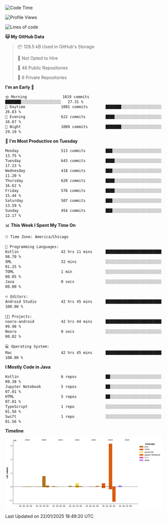 <!--START_SECTION:waka-->
![Code Time](http://img.shields.io/badge/Code%20Time-866%20hrs%201%20min-blue)

![Profile Views](http://img.shields.io/badge/Profile%20Views-20-blue)

![Lines of code](https://img.shields.io/badge/From%20Hello%20World%20I%27ve%20Written-4.9%20million%20lines%20of%20code-blue)

**🐱 My GitHub Data** 

> 📦 128.5 kB Used in GitHub's Storage 
 > 
> 🚫 Not Opted to Hire
 > 
> 📜 46 Public Repositories 
 > 
> 🔑 6 Private Repositories 
 > 
**I'm an Early 🐤** 

```text
🌞 Morning                1019 commits        ███████░░░░░░░░░░░░░░░░░░   27.31 % 
🌆 Daytime                1001 commits        ███████░░░░░░░░░░░░░░░░░░   26.83 % 
🌃 Evening                622 commits         ████░░░░░░░░░░░░░░░░░░░░░   16.67 % 
🌙 Night                  1089 commits        ███████░░░░░░░░░░░░░░░░░░   29.19 % 
```
📅 **I'm Most Productive on Tuesday** 

```text
Monday                   513 commits         ███░░░░░░░░░░░░░░░░░░░░░░   13.75 % 
Tuesday                  643 commits         ████░░░░░░░░░░░░░░░░░░░░░   17.23 % 
Wednesday                418 commits         ███░░░░░░░░░░░░░░░░░░░░░░   11.20 % 
Thursday                 620 commits         ████░░░░░░░░░░░░░░░░░░░░░   16.62 % 
Friday                   576 commits         ████░░░░░░░░░░░░░░░░░░░░░   15.44 % 
Saturday                 507 commits         ███░░░░░░░░░░░░░░░░░░░░░░   13.59 % 
Sunday                   454 commits         ███░░░░░░░░░░░░░░░░░░░░░░   12.17 % 
```


📊 **This Week I Spent My Time On** 

```text
🕑︎ Time Zone: America/Chicago

💬 Programming Languages: 
Kotlin                   42 hrs 11 mins      █████████████████████████   98.70 % 
XML                      32 mins             ░░░░░░░░░░░░░░░░░░░░░░░░░   01.25 % 
TOML                     1 min               ░░░░░░░░░░░░░░░░░░░░░░░░░   00.05 % 
Java                     0 secs              ░░░░░░░░░░░░░░░░░░░░░░░░░   00.00 % 

🔥 Editors: 
Android Studio           42 hrs 45 mins      █████████████████████████   100.00 % 

🐱‍💻 Projects: 
nooro-android            42 hrs 44 mins      █████████████████████████   99.98 % 
Nooro                    0 secs              ░░░░░░░░░░░░░░░░░░░░░░░░░   00.02 % 

💻 Operating System: 
Mac                      42 hrs 45 mins      █████████████████████████   100.00 % 
```

**I Mostly Code in Java** 

```text
Kotlin                   6 repos             ██░░░░░░░░░░░░░░░░░░░░░░░   09.38 % 
Jupyter Notebook         5 repos             ██░░░░░░░░░░░░░░░░░░░░░░░   07.81 % 
HTML                     5 repos             ██░░░░░░░░░░░░░░░░░░░░░░░   07.81 % 
TypeScript               1 repo              ░░░░░░░░░░░░░░░░░░░░░░░░░   01.56 % 
Swift                    1 repo              ░░░░░░░░░░░░░░░░░░░░░░░░░   01.56 % 
```



**Timeline**

![Lines of Code chart](https://raw.githubusercontent.com/phanijsp/phanijsp/main/assets/bar_graph.png)


 Last Updated on 22/01/2025 18:49:20 UTC
<!--END_SECTION:waka-->

